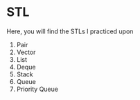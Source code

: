# STL
Here, you will find the STLs I practiced upon
1. Pair
2. Vector
3. List
4. Deque
5. Stack
6. Queue
7. Priority Queue
